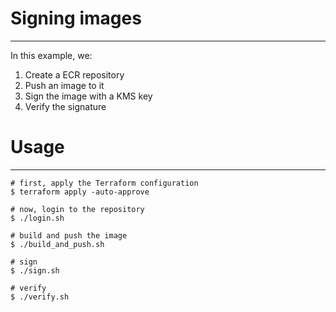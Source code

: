 # Signing images
---

In this example, we:
1. Create a ECR repository
2. Push an image to it
3. Sign the image with a KMS key
4. Verify the signature

# Usage
---

```
# first, apply the Terraform configuration
$ terraform apply -auto-approve

# now, login to the repository
$ ./login.sh

# build and push the image
$ ./build_and_push.sh

# sign
$ ./sign.sh

# verify
$ ./verify.sh
```
